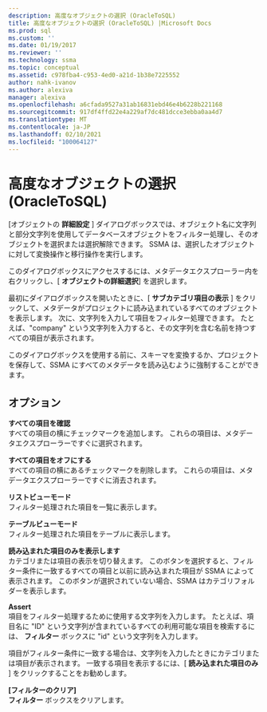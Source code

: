 ```yaml
---
description: 高度なオブジェクトの選択 (OracleToSQL)
title: 高度なオブジェクトの選択 (OracleToSQL) |Microsoft Docs
ms.prod: sql
ms.custom: ''
ms.date: 01/19/2017
ms.reviewer: ''
ms.technology: ssma
ms.topic: conceptual
ms.assetid: c978fba4-c953-4ed0-a21d-1b38e7225552
author: nahk-ivanov
ms.author: alexiva
manager: alexiva
ms.openlocfilehash: a6cfada9527a31ab16831ebd46e4b6228b221168
ms.sourcegitcommit: 917df4ffd22e4a229af7dc481dcce3ebba0aa4d7
ms.translationtype: MT
ms.contentlocale: ja-JP
ms.lasthandoff: 02/10/2021
ms.locfileid: "100064127"
---
```

# <a name="advanced-object-selection--oracletosql"></a>高度なオブジェクトの選択 (OracleToSQL)
[オブジェクトの **詳細設定** ] ダイアログボックスでは、オブジェクト名に文字列と部分文字列を使用してデータベースオブジェクトをフィルター処理し、そのオブジェクトを選択または選択解除できます。 SSMA は、選択したオブジェクトに対して変換操作と移行操作を実行します。  
  
このダイアログボックスにアクセスするには、メタデータエクスプローラー内を右クリックし、[ **オブジェクトの詳細選択**] を選択します。  
  
最初にダイアログボックスを開いたときに、[ **サブカテゴリ項目の表示** ] をクリックして、メタデータがプロジェクトに読み込まれているすべてのオブジェクトを表示します。 次に、文字列を入力して項目をフィルター処理できます。 たとえば、"company" という文字列を入力すると、その文字列を含む名前を持つすべての項目が表示されます。  
  
このダイアログボックスを使用する前に、スキーマを変換するか、プロジェクトを保存して、SSMA にすべてのメタデータを読み込むように強制することができます。  
  
## <a name="options"></a>オプション  
**すべての項目を確認**  
すべての項目の横にチェックマークを追加します。 これらの項目は、メタデータエクスプローラーですぐに選択されます。  
  
**すべての項目をオフにする**  
すべての項目の横にあるチェックマークを削除します。 これらの項目は、メタデータエクスプローラーですぐに消去されます。  
  
**リストビューモード**  
フィルター処理された項目を一覧に表示します。  
  
**テーブルビューモード**  
フィルター処理された項目をテーブルに表示します。  
  
**読み込まれた項目のみを表示します**  
カテゴリまたは項目の表示を切り替えます。 このボタンを選択すると、フィルター条件に一致するすべての項目と以前に読み込まれた項目が SSMA によって表示されます。 このボタンが選択されていない場合、SSMA はカテゴリフォルダーを表示します。  
  
**Assert**  
項目をフィルター処理するために使用する文字列を入力します。 たとえば、項目名に "ID" という文字列が含まれているすべての利用可能な項目を検索するには、 **フィルター** ボックスに "id" という文字列を入力します。  
  
項目がフィルター条件に一致する場合は、文字列を入力したときにカテゴリまたは項目が表示されます。 一致する項目を表示するには、[ **読み込まれた項目のみ** ] をクリックすることをお勧めします。  
  
**[フィルターのクリア]**  
**フィルター** ボックスをクリアします。  
  
